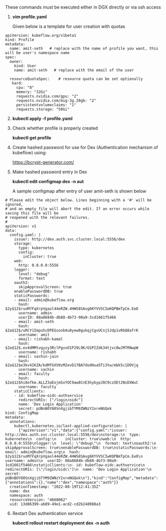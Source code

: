 These commands must be executed either in DGX directly or via ssh access

1. **vim profile.yaml**

   Given below is a template for user creation with quotas
```
apiVersion: kubeflow.org/v1beta1
kind: Profile
metadata:
  name: amit-seth   # replace with the name of profile you want, this will be user's namespace name
spec:
  owner:
    kind: User
    name: amit-seth   # replace with the email of the user

  resourceQuotaSpec:    # resource quota can be set optionally
   hard:
     cpu: "8"
     memory: "32Gi"
     requests.nvidia.com/gpu: "2"
     requests.nvidia.com/mig-3g.20gb: "2"
     persistentvolumeclaims: "1"
     requests.storage: "50Gi"
```

2. **kubectl apply -f profile.yaml**

3. Check whether profile is properly created 
   
   **kubectl get profile**
   
4. Create hashed password for use for Dex (Authentication mechanism of kubeflow) using:
   
   https://bcrypt-generator.com/

5. Make hashed password entry in Dex
   
   **kubectl edit configmap dex -n aut**
   
   A sample configmap after entry of user amit-seth is shown below
   
```
# Please edit the object below. Lines beginning with a '#' will be ignored,
# and an empty file will abort the edit. If an error occurs while saving this file will be
# reopened with the relevant failures.
#
apiVersion: v1
data:
  config.yaml: |
    issuer: http://dex.auth.svc.cluster.local:5556/dex
    storage:
      type: kubernetes
      config:
        inCluster: true
    web:
      http: 0.0.0.0:5556
    logger:
      level: "debug"
      format: text
    oauth2:
      skipApprovalScreen: true
    enablePasswordDB: true
    staticPasswords:
    - email: admin@kubeflow.org
      hash: $2y$12$ruoM7FqXrpVgaol44eRZW.4HWS8SAvg6KYVVSCIwKQPBmTpCm.EeO
      username: admin
      userID: 08a8684b-db88-4b73-90a9-3cd1661f5466
    - email: amit-seth
      hash: $2a$12$/uRCY1ImpuhcDPEGsonb4u8yew0gukqjCgvUCnjSJdp1vRbQ8afrK
      username: amit
    - email: rishabh-kamal
      hash: $2a$12$.ev4dMMtvgyzy3RclPgvxO1P29L9K/GSPIZdk34tjvc8wJM7RNwpW
      username: rishabh
    - email: sachin-jain
      hash: $2a$12$e3kv4IKZA/kdMfGXV0zM2evD17BA7dodHua5Ti3tw/mbk5c1DOVjq
      username: sachin
    - email: faculty
      hash: $2a$12$hi8ofkm.ALLZ3aEojmSxYOC9aw8CnE3hybypJ8C9czOEt2NsDXWuC
      username: faculty
    staticClients:
    - id: kubeflow-oidc-authservice
      redirectURIs: ["/login/oidc"]
      name: 'Dex Login Application'
      secret: pUBnBOY80SnXgjibTYM9ZWNzY2xreNGQok
kind: ConfigMap
metadata:
  annotations:
    kubectl.kubernetes.io/last-applied-configuration: |
      {"apiVersion":"v1","data":{"config.yaml":"issuer: http://dex.auth.svc.cluster.local:5556/dex\nstorage:\n  type: kubernetes\n  config:\n    inCluster: true\nweb:\n  http: 0.0.0.0:5556\nlogger:\n  level: \"debug\"\n  format: text\noauth2:\n  skipApprovalScreen: true\nenablePasswordDB: true\nstaticPasswords:\n- email: admin@kubeflow.org\n  hash: $2y$12$ruoM7FqXrpVgaol44eRZW.4HWS8SAvg6KYVVSCIwKQPBmTpCm.EeO\n  username: admin\n  userID: 08a8684b-db88-4b73-90a9-3cd1661f5466\nstaticClients:\n- id: kubeflow-oidc-authservice\n  redirectURIs: [\"/login/oidc\"]\n  name: 'Dex Login Application'\n  secret: pUBnBOY80SnXgjibTYM9ZWNzY2xreNGQok\n"},"kind":"ConfigMap","metadata":{"annotations":{},"name":"dex","namespace":"auth"}}
  creationTimestamp: "2022-08-19T12:41:35Z"
  name: dex
  namespace: auth
  resourceVersion: "4668062"
  uid: 13d86399-ab89-49e1-acd2-cd2b248988a3
```

6. Restart Dex authentication service

   **kubectl rollout restart deployment dex -n auth**
